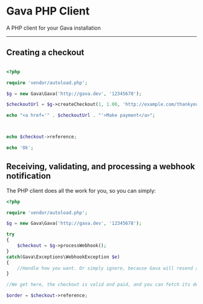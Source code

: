 # Gava PHP Client

A PHP client for your Gava installation

---

## Creating a checkout

```php

<?php

require 'vendor/autoload.php';

$g = new Gava\Gava('http://gava.dev', '12345678');

$checkoutUrl = $g->createCheckout(1, 1.00, 'http://example.com/thankyou', 'http://example.com.cart');

echo "<a href='" . $checkoutUrl . "'>Make payment</a>";



echo $checkout->reference;

echo 'Ok';


```

## Receiving, validating, and processing a webhook notification

The PHP client does all the work for you, so you can simply:

```php
<?php

require 'vendor/autoload.php';

$g = new Gava\Gava('http://gava.dev', '12345678');

try
{
	$checkout = $g->processWebhook();
}
catch(Gava\Exceptions\WebhookException $e)
{
	//Handle how you want. Or simply ignore, because Gava will resend another notification later
}

//We get here, the checkout is valid and paid, and you can fetch its details

$order = $checkout->reference;

```